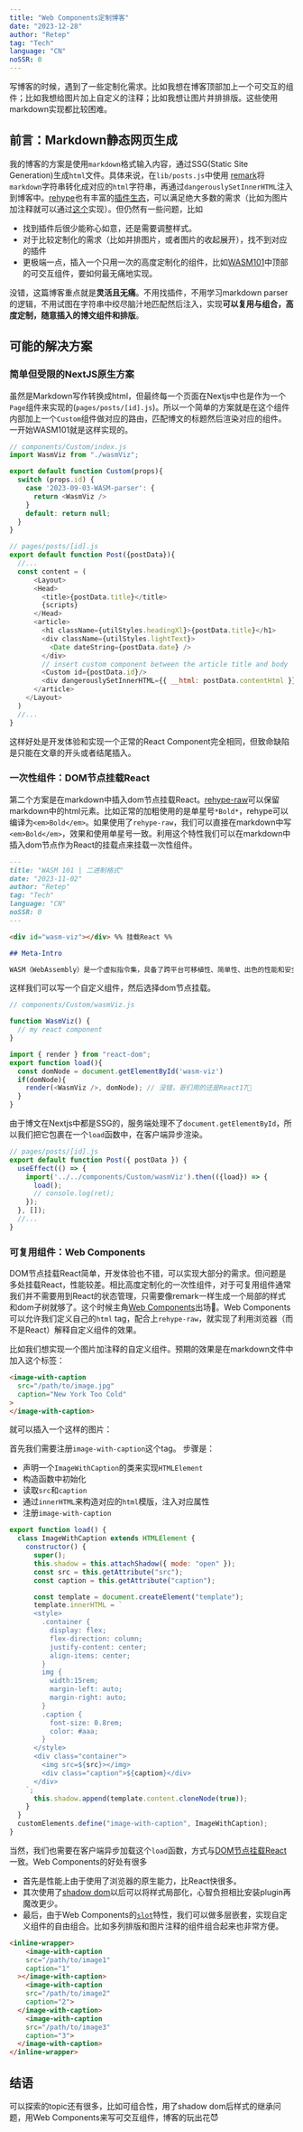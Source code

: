 ```yaml
---
title: "Web Components定制博客"
date: "2023-12-28"
author: "Retep"
tag: "Tech"
language: "CN"
noSSR: 0
---
```



写博客的时候，遇到了一些定制化需求。比如我想在博客顶部加上一个可交互的组件；比如我想给图片加上自定义的注释；比如我想让图片并排排版。这些使用markdown实现都比较困难。

## 前言：Markdown静态网页生成

我的博客的方案是使用`markdown`格式输入内容，通过SSG(Static Site Generation)生成`html`文件。具体来说，在`lib/posts.js`中使用 [remark](https://github.com/remarkjs/remark)将`markdown`字符串转化成对应的`html`字符串，再通过`dangerouslySetInnerHTML`注入到博客中。[rehype](https://github.com/rehypejs/rehype?tab=readme-ov-file#plugins)也有丰富的[插件生态](https://github.com/rehypejs/rehype/blob/HEAD/doc/plugins.md#list-of-plugins)，可以满足绝大多数的需求（比如为图片加注释就可以通过[这个](https://github.com/josestg/rehype-figure)实现）。但仍然有一些问题，比如
- 找到插件后很少能称心如意，还是需要调整样式。
- 对于比较定制化的需求（比如并排图片，或者图片的收起展开），找不到对应的插件
- 更极端一点，插入一个只用一次的高度定制化的组件，比如[WASM101](/posts/2023-11-02-WASM-parser-cn)中顶部的可交互组件，要如何最无痛地实现。

没错，这篇博客重点就是**灵活且无痛**。不用找插件，不用学习markdown parser的逻辑，不用试图在字符串中绞尽脑汁地匹配然后注入，实现**可以复用与组合，高度定制，随意插入的博文组件和排版**。


## 可能的解决方案
### 简单但受限的NextJS原生方案
虽然是Markdown写作转换成html，但最终每一个页面在Nextjs中也是作为一个`Page`组件来实现的(`pages/posts/[id].js`)。所以一个简单的方案就是在这个组件内部加上一个`Custom`组件做对应的路由，匹配博文的标题然后渲染对应的组件。一开始WASM101就是这样实现的。

```js
// components/Custom/index.js
import WasmViz from "./wasmViz";

export default function Custom(props){
  switch (props.id) { 
    case '2023-09-03-WASM-parser': {
      return <WasmViz />
    }
    default: return null;
  }
}
```

```js
// pages/posts/[id].js
export default function Post({postData}){
  //...
  const content = (
      <Layout>
      <Head>
        <title>{postData.title}</title>
        {scripts}
      </Head>
      <article>
        <h1 className={utilStyles.headingXl}>{postData.title}</h1>
        <div className={utilStyles.lightText}>
          <Date dateString={postData.date} />
        </div>
        // insert custom component between the article title and body
        <Custom id={postData.id}/> 
        <div dangerouslySetInnerHTML={{ __html: postData.contentHtml }} />
      </article>
    </Layout>
  )
  //...
}
```

这样好处是开发体验和实现一个正常的React Component完全相同，但致命缺陷是只能在文章的开头或者结尾插入。

### 一次性组件：DOM节点挂载React
第二个方案是在markdown中插入dom节点挂载React。[rehype-raw](https://github.com/rehypejs/rehype-raw)可以保留markdown中的html元素。比如正常的加粗使用的是单星号`*Bold*`，rehype可以编译为`<em>Bold</em>`。如果使用了`rehype-raw`，我们可以直接在markdown中写`<em>Bold</em>`，效果和使用单星号一致。利用这个特性我们可以在markdown中插入dom节点作为React的挂载点来挂载一次性组件。

```markdown
---
title: "WASM 101 | 二进制格式"
date: "2023-11-02"
author: "Retep"
tag: "Tech"
language: "CN"
noSSR: 0
---

<div id="wasm-viz"></div> %% 挂载React %%

## Meta-Intro

WASM（WebAssembly）是一个虚拟指令集，具备了跨平台可移植性、简单性、出色的性能和安全性，在高性能/分布式计算/嵌入式中都有很大的前景（会取代Docker吗？）。
```

这样我们可以写一个自定义组件，然后选择dom节点挂载。
```js
// components/Custom/wasmViz.js

function WasmViz() {
  // my react component
}

import { render } from "react-dom";
export function load(){
  const domNode = document.getElementById('wasm-viz')
  if(domNode){
    render(<WasmViz />, domNode); // 没错，哥们用的还是React17🤡
  }
}
```

由于博文在Nextjs中都是SSG的，服务端处理不了`document.getElementById`，所以我们把它包裹在一个`load`函数中，在客户端异步渲染。

```js
// pages/posts/[id].js
export default function Post({ postData }) {
  useEffect(() => {
    import('../../components/Custom/wasmViz').then(({load}) => {
      load();
      // console.log(ret);
    });
  }, []);
  //...
}
```

### 可复用组件：Web Components
DOM节点挂载React简单，开发体验也不错，可以实现大部分的需求。但问题是多处挂载React，性能较差。相比高度定制化的一次性组件，对于可复用组件通常我们并不需要用到React的状态管理，只需要像remark一样生成一个局部的样式和dom子树就够了。这个时候主角[Web Components](https://developer.mozilla.org/en-US/docs/Web/API/Web_components)出场🎸。Web Components可以允许我们定义自己的`html` tag，配合上`rehype-raw`，就实现了利用浏览器（而不是React）解释自定义组件的效果。

比如我们想实现一个图片加注释的自定义组件。预期的效果是在markdown文件中加入这个标签：

```html
<image-with-caption 
  src="/path/to/image.jpg" 
  caption="New York Too Cold"
>
</image-with-caption>
```
就可以插入一个这样的图片：
<image-with-caption src="/images/2023-12-28-web-components/Snoopy-Puffer.webp" caption="New York Too Cold">
</image-with-caption>


首先我们需要注册`image-with-caption`这个tag。
步骤是：
- 声明一个`ImageWithCaption`的类来实现`HTMLElement`
- 构造函数中初始化
- 读取`src`和`caption`
- 通过`innerHTML`来构造对应的`html`模版，注入对应属性
- 注册`image-with-caption`

```js
export function load() {
  class ImageWithCaption extends HTMLElement {
    constructor() {
      super();
      this.shadow = this.attachShadow({ mode: "open" });
      const src = this.getAttribute("src");
      const caption = this.getAttribute("caption");

      const template = document.createElement("template");
      template.innerHTML = `
      <style>
        .container {
          display: flex;
          flex-direction: column; 
          justify-content: center;
          align-items: center;      
        }
        img {
          width:15rem; 
          margin-left: auto;
          margin-right: auto; 
        }
        .caption {
          font-size: 0.8rem;
          color: #aaa;
        }
      </style>
      <div class="container">
        <img src=${src}></img>
        <div class="caption">${caption}</div>
      </div>
    `;
      this.shadow.append(template.content.cloneNode(true));
    }
  }
  customElements.define("image-with-caption", ImageWithCaption);
}
```

当然，我们也需要在客户端异步加载这个`load`函数，方式与[DOM节点挂载React](/posts/2023-12-28-web-components#一次性组件dom节点挂载react)一致。Web Components的好处有很多
- 首先是性能上由于使用了浏览器的原生能力，比React快很多。
- 其次使用了[shadow dom](https://developer.mozilla.org/en-US/docs/Web/API/Web_components/Using_shadow_DOM)以后可以将样式局部化，心智负担相比安装plugin再魔改更少。
- 最后，由于Web Components的[`slot`](https://developer.mozilla.org/en-US/docs/Web/HTML/Element/slot)特性，我们可以做多层嵌套，实现自定义组件的自由组合。比如多列排版和图片注释的组件组合起来也非常方便。

```html
<inline-wrapper>
	<image-with-caption 
    src="/path/to/image1" 
    caption="1"
  ></image-with-caption>
	<image-with-caption 
    src="/path/to/image2" 
    caption="2">
  </image-with-caption>
  	<image-with-caption 
    src="/path/to/image3" 
    caption="3">
  </image-with-caption>
</inline-wrapper>
```

<inline-wrapper>
	<image-with-caption src="/images/2023-12-28-web-components/snoopy1.jpeg" caption="1" width="8rem"></image-with-caption>
	<image-with-caption src="/images/2023-12-28-web-components/snoopy2.jpeg" caption="2" width="8rem"></image-with-caption>
  <image-with-caption src="/images/2023-12-28-web-components/snoopy3.jpeg" caption="3" width="8rem"></image-with-caption>
</inline-wrapper>

## 结语
可以探索的topic还有很多，比如可组合性，用了shadow dom后样式的继承问题，用Web Components来写可交互组件，博客的玩出花😈